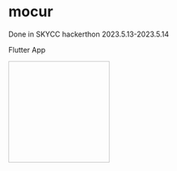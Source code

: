 # mocur
Done in SKYCC hackerthon 2023.5.13-2023.5.14

Flutter App

<img scr="images/Screenshot_1684010951.png" width="200" height="200"/>

<img scr="images/Screenshot_1684011005.png" width="25"/>

<img scr="images/Screenshot_1683985812.png" width="25"/> 

<img scr="images/Screenshot_1684011170.png" width="25"/> 
